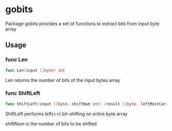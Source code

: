 # gobits
Package gobits provides a set of functions to extract bits from input byte array

## Usage

### func Len

```go
func Len(input []byte) int
```
Len returns the number of bits of the input bytes array

### func ShiftLeft

```go
func ShiftLeft(input []byte, shiftNum int) (result []byte, leftMostCarryFlag bool)
```
ShiftLeft performs left(<<) bit-shifting on entire byte array

shiftNum is the number of bits to be shifted

